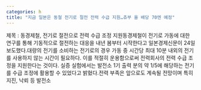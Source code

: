 ```yaml
---
categories: h
title: "지금 일본은 동철 전기로 절전 전력 수급 지원…츄부 올 배당 70엔 예정"
---
```

제목 : 동경제철, 전기로 절전으로 전력 수급 조정 지원동경제철이 전기로 가동에 대한 연구를 통해 기동적으로 절전하는 대응을 내년 봄부터 시작한다고 일본경제신문이 24일 보도했다.대량의 전기를 소비하는 전기로의 경우 가동 중 시간당 최대 10분 내외의 전기를 사용하지 않는 시간이 필요하다. 이를 적절히 운용함으로써 전력회사의 전력 수급 조정을 지원한다는 것이다. 실증 실험에서는 발전소 1기 출력 분의 약 1/5에 해당하는 전기를 수급 조정에 활용할 수 있었다고 밝혔다.전력 부족은 앞으로도 계속될 전망이며 특히 지진, 낙뢰 등 발전소